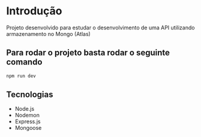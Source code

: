 # Introdução
Projeto desenvolvido para estudar o desenvolvimento de uma API utilizando armazenamento no Mongo (Atlas)

## Para rodar o projeto basta rodar o seguinte comando
```bash
npm run dev
```

## Tecnologias
- Node.js
- Nodemon
- Express.js
- Mongoose